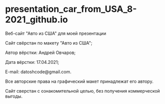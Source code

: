 # presentation_car_from_USA_8-2021_github.io

<p>Веб-сайт "Авто из США" для моей презентации</p>
<p>Сайт свёрстан по макету "Авто из США";</p>
<p>Автор вёрстки: Андрей Овчаров;</p>
<p>Дата вёрстки: 17.04.2021;</p>
<p>E-mail: datoshcode@gmail.com.</p>
<p>Все авторские права на графический макет принадлежат его автору.</p>
<p>Сайт сверстан с ознакомительной целью, без получения коммерческой выгоды.</p>
